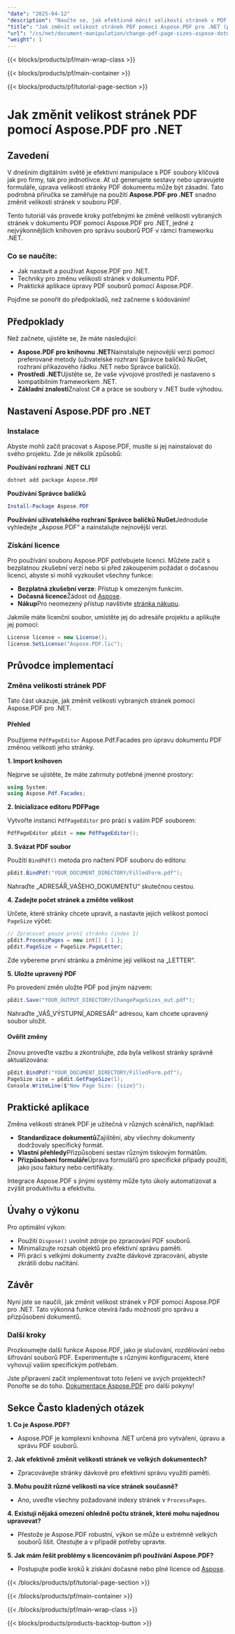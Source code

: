 ```yaml
---
"date": "2025-04-12"
"description": "Naučte se, jak efektivně měnit velikosti stránek v PDF pomocí Aspose.PDF pro .NET. Tato podrobná příručka zahrnuje instalaci, použití a praktické aplikace."
"title": "Jak změnit velikost stránek PDF pomocí Aspose.PDF pro .NET (podrobný návod)"
"url": "/cs/net/document-manipulation/change-pdf-page-sizes-aspose-dotnet/"
"weight": 1
---
```


{{< blocks/products/pf/main-wrap-class >}}

{{< blocks/products/pf/main-container >}}

{{< blocks/products/pf/tutorial-page-section >}}


# Jak změnit velikost stránek PDF pomocí Aspose.PDF pro .NET

## Zavedení

V dnešním digitálním světě je efektivní manipulace s PDF soubory klíčová jak pro firmy, tak pro jednotlivce. Ať už generujete sestavy nebo upravujete formuláře, úprava velikosti stránky PDF dokumentu může být zásadní. Tato podrobná příručka se zaměřuje na použití **Aspose.PDF pro .NET** snadno změnit velikosti stránek v souboru PDF.

Tento tutoriál vás provede kroky potřebnými ke změně velikosti vybraných stránek v dokumentu PDF pomocí Aspose.PDF pro .NET, jedné z nejvýkonnějších knihoven pro správu souborů PDF v rámci frameworku .NET. 

### Co se naučíte:
- Jak nastavit a používat Aspose.PDF pro .NET.
- Techniky pro změnu velikosti stránek v dokumentu PDF.
- Praktické aplikace úpravy PDF souborů pomocí Aspose.PDF.

Pojďme se ponořit do předpokladů, než začneme s kódováním!

## Předpoklady

Než začnete, ujistěte se, že máte následující:

- **Aspose.PDF pro knihovnu .NET**Nainstalujte nejnovější verzi pomocí preferované metody (uživatelské rozhraní Správce balíčků NuGet, rozhraní příkazového řádku .NET nebo Správce balíčků).
- **Prostředí .NET**Ujistěte se, že vaše vývojové prostředí je nastaveno s kompatibilním frameworkem .NET.
- **Základní znalosti**Znalost C# a práce se soubory v .NET bude výhodou.

## Nastavení Aspose.PDF pro .NET

### Instalace

Abyste mohli začít pracovat s Aspose.PDF, musíte si jej nainstalovat do svého projektu. Zde je několik způsobů:

**Používání rozhraní .NET CLI**
```bash
dotnet add package Aspose.PDF
```

**Používání Správce balíčků**
```powershell
Install-Package Aspose.PDF
```

**Používání uživatelského rozhraní Správce balíčků NuGet**Jednoduše vyhledejte „Aspose.PDF“ a nainstalujte nejnovější verzi.

### Získání licence

Pro používání souboru Aspose.PDF potřebujete licenci. Můžete začít s bezplatnou zkušební verzí nebo si před zakoupením požádat o dočasnou licenci, abyste si mohli vyzkoušet všechny funkce:

- **Bezplatná zkušební verze**: Přístup k omezeným funkcím.
- **Dočasná licence**Žádost od [Aspose](https://purchase.aspose.com/temporary-license/).
- **Nákup**Pro neomezený přístup navštivte [stránka nákupu](https://purchase.aspose.com/buy).

Jakmile máte licenční soubor, umístěte jej do adresáře projektu a aplikujte jej pomocí:

```csharp
License license = new License();
license.SetLicense("Aspose.PDF.lic");
```

## Průvodce implementací

### Změna velikosti stránek PDF

Tato část ukazuje, jak změnit velikosti vybraných stránek pomocí Aspose.PDF pro .NET.

#### Přehled

Použijeme `PdfPageEditor` Aspose.Pdf.Facades pro úpravu dokumentu PDF změnou velikosti jeho stránky.

**1. Import knihoven**

Nejprve se ujistěte, že máte zahrnuty potřebné jmenné prostory:

```csharp
using System;
using Aspose.Pdf.Facades;
```

**2. Inicializace editoru PDFPage**

Vytvořte instanci `PdfPageEditor` pro práci s vaším PDF souborem:

```csharp
PdfPageEditor pEdit = new PdfPageEditor();
```

**3. Svázat PDF soubor**

Použití `BindPdf()` metoda pro načtení PDF souboru do editoru:

```csharp
pEdit.BindPdf("YOUR_DOCUMENT_DIRECTORY/FilledForm.pdf");
```
Nahraďte „ADRESÁŘ_VAŠEHO_DOKUMENTU“ skutečnou cestou.

**4. Zadejte počet stránek a změňte velikost**

Určete, které stránky chcete upravit, a nastavte jejich velikost pomocí `PageSize` výčet:

```csharp
// Zpracovat pouze první stránku (index 1)
pEdit.ProcessPages = new int[] { 1 };
pEdit.PageSize = PageSize.PageLetter;
```
Zde vybereme první stránku a změníme její velikost na „LETTER“.

**5. Uložte upravený PDF**

Po provedení změn uložte PDF pod jiným názvem:

```csharp
pEdit.Save("YOUR_OUTPUT_DIRECTORY/ChangePageSizes_out.pdf");
```
Nahraďte „VÁŠ_VÝSTUPNÍ_ADRESÁŘ“ adresou, kam chcete upravený soubor uložit.

#### Ověřit změny

Znovu proveďte vazbu a zkontrolujte, zda byla velikost stránky správně aktualizována:

```csharp
pEdit.BindPdf("YOUR_DOCUMENT_DIRECTORY/FilledForm.pdf");
PageSize size = pEdit.GetPageSize(1);
Console.WriteLine($"New Page Size: {size}");
```

## Praktické aplikace

Změna velikosti stránek PDF je užitečná v různých scénářích, například:

- **Standardizace dokumentů**Zajištění, aby všechny dokumenty dodržovaly specifický formát.
- **Vlastní přehledy**Přizpůsobení sestav různým tiskovým formátům.
- **Přizpůsobení formuláře**Úprava formulářů pro specifické případy použití, jako jsou faktury nebo certifikáty.

Integrace Aspose.PDF s jinými systémy může tyto úkoly automatizovat a zvýšit produktivitu a efektivitu.

## Úvahy o výkonu

Pro optimální výkon:

- Použití `Dispose()` uvolnit zdroje po zpracování PDF souborů.
- Minimalizujte rozsah objektů pro efektivní správu paměti.
- Při práci s velkými dokumenty zvažte dávkové zpracování, abyste zkrátili dobu načítání.

## Závěr

Nyní jste se naučili, jak změnit velikost stránek v PDF pomocí Aspose.PDF pro .NET. Tato výkonná funkce otevírá řadu možností pro správu a přizpůsobení dokumentů.

### Další kroky
Prozkoumejte další funkce Aspose.PDF, jako je slučování, rozdělování nebo šifrování souborů PDF. Experimentujte s různými konfiguracemi, které vyhovují vašim specifickým potřebám.

Jste připraveni začít implementovat toto řešení ve svých projektech? Ponořte se do toho. [Dokumentace Aspose.PDF](https://reference.aspose.com/pdf/net/) pro další pokyny!

## Sekce Často kladených otázek

**1. Co je Aspose.PDF?**
- Aspose.PDF je komplexní knihovna .NET určená pro vytváření, úpravu a správu PDF souborů.

**2. Jak efektivně změnit velikosti stránek ve velkých dokumentech?**
- Zpracovávejte stránky dávkově pro efektivní správu využití paměti.

**3. Mohu použít různé velikosti na více stránek současně?**
- Ano, uveďte všechny požadované indexy stránek v `ProcessPages`.

**4. Existují nějaká omezení ohledně počtu stránek, které mohu najednou upravovat?**
- Přestože je Aspose.PDF robustní, výkon se může u extrémně velkých souborů lišit. Otestujte a v případě potřeby upravte.

**5. Jak mám řešit problémy s licencováním při používání Aspose.PDF?**
- Postupujte podle kroků k získání dočasné nebo plné licence od [Aspose](https://purchase.aspose.com/temporary-license/).


{{< /blocks/products/pf/tutorial-page-section >}}

{{< /blocks/products/pf/main-container >}}

{{< /blocks/products/pf/main-wrap-class >}}

{{< blocks/products/products-backtop-button >}}